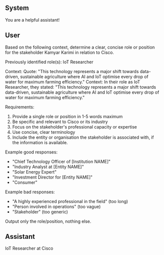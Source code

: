 ## System

You are a helpful assistant!

## User


Based on the following context, determine a clear, concise role or position for the stakeholder Kamyar Karimi in relation to Cisco.

Previously identified role(s): IoT Researcher

Context:
Quote: "This technology represents a major shift towards data-driven, sustainable agriculture where AI and IoT optimise every drop of water for maximum farming efficiency."
Context: In their role as IoT Researcher, they stated: "This technology represents a major shift towards data-driven, sustainable agriculture where AI and IoT optimise every drop of water for maximum farming efficiency."

Requirements:
1. Provide a single role or position in 1-5 words maximum
2. Be specific and relevant to Cisco or its industry
3. Focus on the stakeholder's professional capacity or expertise
4. Use concise, clear terminology
5. Include the entity or organisation the stakeholder is associated with, if the information is available.

Example good responses:
- "Chief Technology Officer of [Institution NAME]"
- "Industry Analyst at [Entity NAME]"
- "Solar Energy Expert"
- "Investment Director for [Entity NAME]"
- "Consumer"

Example bad responses:
- "A highly experienced professional in the field" (too long)
- "Person involved in operations" (too vague)
- "Stakeholder" (too generic)

Output only the role/position, nothing else.


## Assistant

IoT Researcher at Cisco

